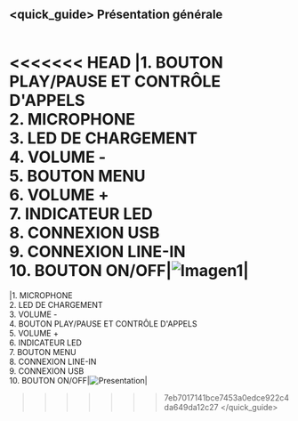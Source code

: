 ## <quick_guide> Présentation générale

|  |  |
|:-------|:-------|
<<<<<<< HEAD
|1.	BOUTON PLAY/PAUSE ET CONTRÔLE D'APPELS <br> 2.	MICROPHONE <br> 3.	LED DE CHARGEMENT <br> 4. VOLUME - <br> 5.	BOUTON MENU <br> 6. VOLUME +	<br> 7.	INDICATEUR LED <br> 8. CONNEXION USB <br> 9.	CONNEXION LINE-IN <br> 10. BOUTON ON/OFF|![Imagen1](http://static.energysistem.com/images/manuals/39974/532c737a1454e.jpg)|
=======
|1.	MICROPHONE <br> 2.	LED DE CHARGEMENT <br> 3.	VOLUME - <br> 4. BOUTON PLAY/PAUSE ET CONTRÔLE D'APPELS <br> 5.	VOLUME + <br> 6. INDICATEUR LED<br> 7.	BOUTON MENU  <br> 8. CONNEXION LINE-IN <br> 9.	CONNEXION USB <br> 10. BOUTON ON/OFF|![Presentation](http://static.energysistem.com/images/manuals/39974/53c399a6d769d.jpg)|
>>>>>>> 7eb7017141bce7453a0edce922c4da649da12c27
</quick_guide>
